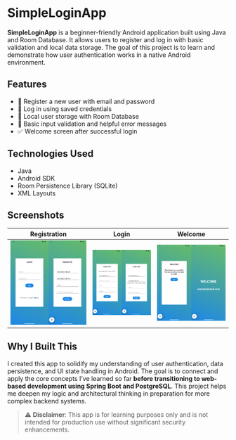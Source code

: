 # SimpleLoginApp

**SimpleLoginApp** is a beginner-friendly Android application built using Java and Room Database. It allows users to register and log in with basic validation and local data storage. The goal of this project is to learn and demonstrate how user authentication works in a native Android environment.

## Features

- 📝 Register a new user with email and password  
- 🔐 Log in using saved credentials  
- 💾 Local user storage with Room Database  
- 🧠 Basic input validation and helpful error messages  
- ✅ Welcome screen after successful login

## Technologies Used

- Java  
- Android SDK  
- Room Persistence Library (SQLite)  
- XML Layouts

## Screenshots

| Registration | Login | Welcome |
|--------------|-------|---------|
| ![register](screenshots/login.png) | ![login](screenshots/verification.png) | ![welcome](screenshots/welcome.png) |

## Why I Built This

I created this app to solidify my understanding of user authentication, data persistence, and UI state handling in Android. The goal is to connect and apply the core concepts I’ve learned so far **before transitioning to web-based development using Spring Boot and PostgreSQL**. This project helps me deepen my logic and architectural thinking in preparation for more complex backend systems.

> ⚠️ **Disclaimer**: This app is for learning purposes only and is not intended for production use without significant security enhancements.

